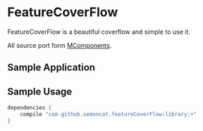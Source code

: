 # FeatureCoverFlow

FeatureCoverFlow is a beautiful coverflow and simple to use it.

All source port form [MComponents](https://github.com/applm/ma-components).

## Sample Application

## Sample Usage
```groovy
dependencies {
    compile "com.github.semoncat.featureCoverFlow:library:+"
}
``` 